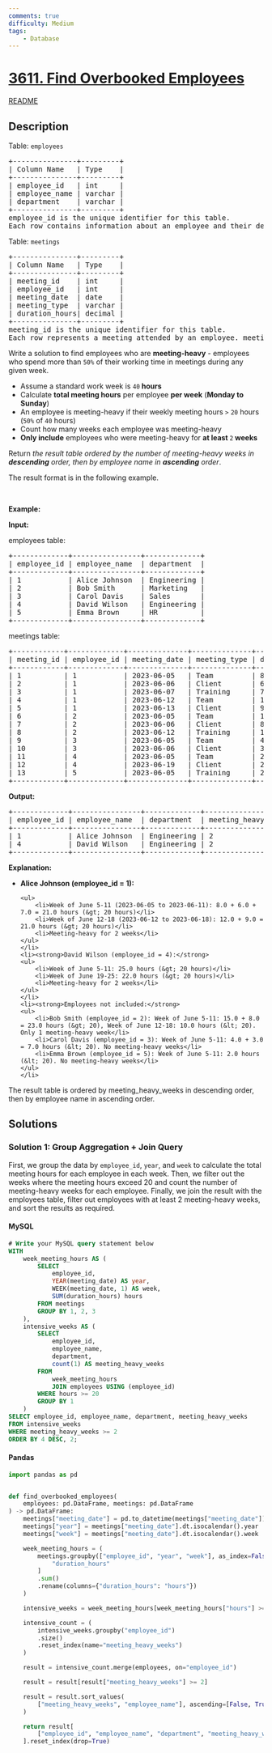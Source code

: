 ```yaml
---
comments: true
difficulty: Medium
tags:
    - Database
---
```


<!-- problem:start -->

# [3611. Find Overbooked Employees](https://leetcode.com/problems/find-overbooked-employees)

[README](/solution/3600-3699/3611.Find%20Overbooked%20Employees/README.md)

## Description

<!-- description:start -->

<p>Table: <code>employees</code></p>

<pre>
+---------------+---------+
| Column Name   | Type    |
+---------------+---------+
| employee_id   | int     |
| employee_name | varchar |
| department    | varchar |
+---------------+---------+
employee_id is the unique identifier for this table.
Each row contains information about an employee and their department.
</pre>

<p>Table: <code>meetings</code></p>

<pre>
+---------------+---------+
| Column Name   | Type    |
+---------------+---------+
| meeting_id    | int     |
| employee_id   | int     |
| meeting_date  | date    |
| meeting_type  | varchar |
| duration_hours| decimal |
+---------------+---------+
meeting_id is the unique identifier for this table.
Each row represents a meeting attended by an employee. meeting_type can be &#39;Team&#39;, &#39;Client&#39;, or &#39;Training&#39;.
</pre>

<p>Write a solution to find employees who are <strong>meeting-heavy</strong> - employees who spend more than <code>50%</code> of their working time in meetings during any given week.</p>

<ul>
	<li>Assume a standard work week is <code>40</code><strong> hours</strong></li>
	<li>Calculate <strong>total meeting hours</strong> per employee <strong>per week</strong> (<strong>Monday to Sunday</strong>)</li>
	<li>An employee is meeting-heavy if their weekly meeting hours <code>&gt;</code> <code>20</code> hours (<code>50%</code> of <code>40</code> hours)</li>
	<li>Count how many weeks each employee was meeting-heavy</li>
	<li><strong>Only include</strong> employees who were meeting-heavy for <strong>at least </strong><code>2</code><strong> weeks</strong></li>
</ul>

<p>Return <em>the result table ordered by the number of meeting-heavy weeks in <strong>descending</strong> order, then by employee name in <strong>ascending</strong> order</em>.</p>

<p>The result format is in the following example.</p>

<p>&nbsp;</p>
<p><strong class="example">Example:</strong></p>

<div class="example-block">
<p><strong>Input:</strong></p>

<p>employees table:</p>

<pre class="example-io">
+-------------+----------------+-------------+
| employee_id | employee_name  | department  |
+-------------+----------------+-------------+
| 1           | Alice Johnson  | Engineering |
| 2           | Bob Smith      | Marketing   |
| 3           | Carol Davis    | Sales       |
| 4           | David Wilson   | Engineering |
| 5           | Emma Brown     | HR          |
+-------------+----------------+-------------+
</pre>

<p>meetings table:</p>

<pre class="example-io">
+------------+-------------+--------------+--------------+----------------+
| meeting_id | employee_id | meeting_date | meeting_type | duration_hours |
+------------+-------------+--------------+--------------+----------------+
| 1          | 1           | 2023-06-05   | Team         | 8.0            |
| 2          | 1           | 2023-06-06   | Client       | 6.0            |
| 3          | 1           | 2023-06-07   | Training     | 7.0            |
| 4          | 1           | 2023-06-12   | Team         | 12.0           |
| 5          | 1           | 2023-06-13   | Client       | 9.0            |
| 6          | 2           | 2023-06-05   | Team         | 15.0           |
| 7          | 2           | 2023-06-06   | Client       | 8.0            |
| 8          | 2           | 2023-06-12   | Training     | 10.0           |
| 9          | 3           | 2023-06-05   | Team         | 4.0            |
| 10         | 3           | 2023-06-06   | Client       | 3.0            |
| 11         | 4           | 2023-06-05   | Team         | 25.0           |
| 12         | 4           | 2023-06-19   | Client       | 22.0           |
| 13         | 5           | 2023-06-05   | Training     | 2.0            |
+------------+-------------+--------------+--------------+----------------+
</pre>

<p><strong>Output:</strong></p>

<pre class="example-io">
+-------------+----------------+-------------+---------------------+
| employee_id | employee_name  | department  | meeting_heavy_weeks |
+-------------+----------------+-------------+---------------------+
| 1           | Alice Johnson  | Engineering | 2                   |
| 4           | David Wilson   | Engineering | 2                   |
+-------------+----------------+-------------+---------------------+
</pre>

<p><strong>Explanation:</strong></p>

<ul>
	<li><strong>Alice Johnson (employee_id = 1):</strong>

    <ul>
    	<li>Week of June 5-11 (2023-06-05 to 2023-06-11): 8.0 + 6.0 + 7.0 = 21.0 hours (&gt; 20 hours)</li>
    	<li>Week of June 12-18 (2023-06-12 to 2023-06-18): 12.0 + 9.0 = 21.0 hours (&gt; 20 hours)</li>
    	<li>Meeting-heavy for 2 weeks</li>
    </ul>
    </li>
    <li><strong>David Wilson (employee_id = 4):</strong>
    <ul>
    	<li>Week of June 5-11: 25.0 hours (&gt; 20 hours)</li>
    	<li>Week of June 19-25: 22.0 hours (&gt; 20 hours)</li>
    	<li>Meeting-heavy for 2 weeks</li>
    </ul>
    </li>
    <li><strong>Employees not included:</strong>
    <ul>
    	<li>Bob Smith (employee_id = 2): Week of June 5-11: 15.0 + 8.0 = 23.0 hours (&gt; 20), Week of June 12-18: 10.0 hours (&lt; 20). Only 1 meeting-heavy week</li>
    	<li>Carol Davis (employee_id = 3): Week of June 5-11: 4.0 + 3.0 = 7.0 hours (&lt; 20). No meeting-heavy weeks</li>
    	<li>Emma Brown (employee_id = 5): Week of June 5-11: 2.0 hours (&lt; 20). No meeting-heavy weeks</li>
    </ul>
    </li>

</ul>

<p>The result table is ordered by meeting_heavy_weeks in descending order, then by employee name in ascending order.</p>
</div>

<!-- description:end -->

## Solutions

<!-- solution:start -->

### Solution 1: Group Aggregation + Join Query

First, we group the data by `employee_id`, `year`, and `week` to calculate the total meeting hours for each employee in each week. Then, we filter out the weeks where the meeting hours exceed 20 and count the number of meeting-heavy weeks for each employee. Finally, we join the result with the employees table, filter out employees with at least 2 meeting-heavy weeks, and sort the results as required.

<!-- tabs:start -->

#### MySQL

```sql
# Write your MySQL query statement below
WITH
    week_meeting_hours AS (
        SELECT
            employee_id,
            YEAR(meeting_date) AS year,
            WEEK(meeting_date, 1) AS week,
            SUM(duration_hours) hours
        FROM meetings
        GROUP BY 1, 2, 3
    ),
    intensive_weeks AS (
        SELECT
            employee_id,
            employee_name,
            department,
            count(1) AS meeting_heavy_weeks
        FROM
            week_meeting_hours
            JOIN employees USING (employee_id)
        WHERE hours >= 20
        GROUP BY 1
    )
SELECT employee_id, employee_name, department, meeting_heavy_weeks
FROM intensive_weeks
WHERE meeting_heavy_weeks >= 2
ORDER BY 4 DESC, 2;
```

#### Pandas

```python
import pandas as pd


def find_overbooked_employees(
    employees: pd.DataFrame, meetings: pd.DataFrame
) -> pd.DataFrame:
    meetings["meeting_date"] = pd.to_datetime(meetings["meeting_date"])
    meetings["year"] = meetings["meeting_date"].dt.isocalendar().year
    meetings["week"] = meetings["meeting_date"].dt.isocalendar().week

    week_meeting_hours = (
        meetings.groupby(["employee_id", "year", "week"], as_index=False)[
            "duration_hours"
        ]
        .sum()
        .rename(columns={"duration_hours": "hours"})
    )

    intensive_weeks = week_meeting_hours[week_meeting_hours["hours"] >= 20]

    intensive_count = (
        intensive_weeks.groupby("employee_id")
        .size()
        .reset_index(name="meeting_heavy_weeks")
    )

    result = intensive_count.merge(employees, on="employee_id")

    result = result[result["meeting_heavy_weeks"] >= 2]

    result = result.sort_values(
        ["meeting_heavy_weeks", "employee_name"], ascending=[False, True]
    )

    return result[
        ["employee_id", "employee_name", "department", "meeting_heavy_weeks"]
    ].reset_index(drop=True)
```

<!-- tabs:end -->

<!-- solution:end -->

<!-- problem:end -->
